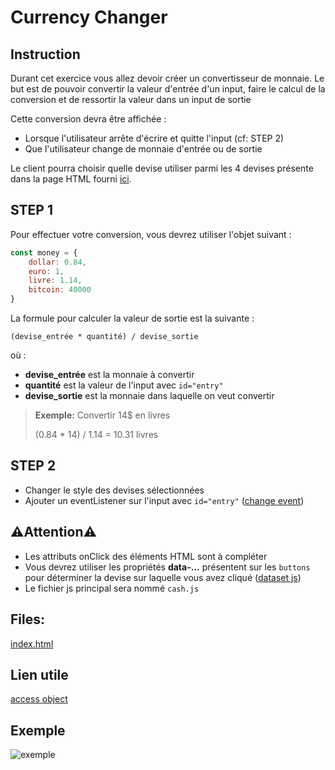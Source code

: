 # Currency Changer

## Instruction

Durant cet exercice vous allez devoir créer un convertisseur de monnaie. Le but est de pouvoir convertir la valeur d'entrée d'un input, faire le calcul de la conversion et de ressortir la valeur dans un input de sortie

Cette conversion devra être affichée : 

- Lorsque l'utilisateur arrête d'écrire et quitte l'input (cf: STEP 2)
- Que l'utilisateur change de monnaie d'entrée ou de sortie

Le client pourra choisir quelle devise utiliser parmi les 4 devises présente dans la page HTML fourni [ici](./currency-changer.html).

## STEP 1

Pour effectuer votre conversion, vous devrez utiliser l'objet suivant : 

``` js
const money = {
    dollar: 0.84,
    euro: 1,
    livre: 1.14,
    bitcoin: 40000
}
```

La formule pour calculer la valeur de sortie est la suivante : 

`(devise_entrée * quantité) / devise_sortie`

où : 

- **devise_entrée** est la monnaie à convertir
- **quantité** est la valeur de l'input avec `id="entry"`
- **devise_sortie** est la monnaie dans laquelle on veut convertir

> **Exemple:** Convertir 14$ en livres
>
> (0.84 * 14) / 1.14 = 10.31 livres

## STEP 2

- Changer le style des devises sélectionnées 
- Ajouter un eventListener sur l'input avec `id="entry"` ([change event](https://developer.mozilla.org/fr/docs/Web/API/HTMLElement/change_event))

## ⚠️Attention⚠️

- Les attributs onClick des éléments HTML sont à compléter
- Vous devrez utiliser les propriétés **data-...** présentent sur les `buttons` pour déterminer la devise sur laquelle vous avez cliqué ([dataset js](https://developer.mozilla.org/en-US/docs/Web/API/HTMLElement/dataset))
- Le fichier js principal sera nommé ```cash.js```

## Files:
[index.html](./currency-changer.html)

## Lien utile

[access object](https://stackoverflow.com/questions/4255472/javascript-object-access-variable-property-by-name-as-string)

## Exemple

![exemple](https://i.imgur.com/7OFe6Dd.gif)